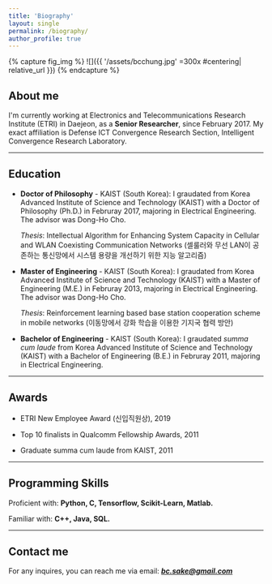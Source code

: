 ```yaml
---
title: 'Biography'
layout: single
permalink: /biography/
author_profile: true
---
```


{% capture fig_img %}
![]({{ '/assets/bcchung.jpg' =300x #centering| relative_url }})
{% endcapture %}



## About me

I'm currently working at Electronics and Telecommunications Research Institute (ETRI) in Daejeon, as a **Senior Researcher**, since February 2017. My exact affiliation is Defense ICT Convergence Research Section, Intelligent Convergence Research Laboratory.

---


## Education

- **Doctor of Philosophy** - KAIST (South Korea):
  I graudated from Korea Advanced Institute of Science and Technology (KAIST) with a Doctor of Philosophy (Ph.D.) in Februray 2017, majoring in Electrical Engineering. The advisor was Dong-Ho Cho.
  
  *Thesis*: Intellectual Algorithm for Enhancing System Capacity in Cellular and WLAN Coexisting Communication Networks (셀룰러와 무선 LAN이 공존하는 통신망에서 시스템 용량을 개선하기 위한 지능 알고리즘)

- **Master of Engineering** - KAIST (South Korea):
  I graudated from Korea Advanced Institute of Science and Technology (KAIST) with a Master of Engineering (M.E.) in Februray 2013, majoring in Electrical Engineering. The advisor was Dong-Ho Cho.
  
  *Thesis*: Reinforcement learning based base station cooperation scheme in mobile networks (이동망에서 강화 학습을 이용한 기지국 협력 방안)
  
- **Bachelor of Engineering** - KAIST (South Korea):
  I graudated *summa cum laude* from Korea Advanced Institute of Science and Technology (KAIST) with a Bachelor of Engineering (B.E.) in Februray 2011, majoring in Electrical Engineering.

---


## Awards

- ETRI New Employee Award (신입직원상), 2019

- Top 10 finalists in Qualcomm Fellowship Awards, 2011

- Graduate summa cum laude from KAIST, 2011

---


## Programming Skills

Proficient with: **Python, C, Tensorflow, Scikit-Learn, Matlab.**

Familiar with: **C++, Java, SQL.**

---


## Contact me

For any inquires, you can reach me via email: **_[bc.sake@gmail.com](mailto:bc.sake@gmail.com)_**
